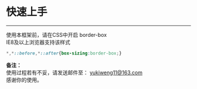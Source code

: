 # 快速上手
---
使用本框架前，请在CSS中开启 border-box   
IE8及以上浏览器支持该样式

```css
*,*::before,*::after{box-sizing:border-box;} 
```

    

**备注：**  
使用过程若有不妥，请发送邮件至： yukiweng11@163.com  
感谢你的使用。